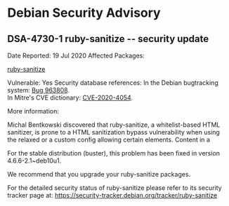 
Debian Security Advisory
========================


DSA-4730-1 ruby-sanitize -- security update
-------------------------------------------



Date Reported:
19 Jul 2020
Affected Packages:

[ruby-sanitize](https://packages.debian.org/src:ruby-sanitize)

Vulnerable:
Yes
Security database references:
In the Debian bugtracking system: [Bug 963808](https://bugs.debian.org/cgi-bin/bugreport.cgi?bug=963808).  
In Mitre's CVE dictionary: [CVE-2020-4054](https://security-tracker.debian.org/tracker/CVE-2020-4054).  

More information:

Michal Bentkowski discovered that ruby-sanitize, a whitelist-based HTML
sanitizer, is prone to a HTML sanitization bypass vulnerability when
using the relaxed or a custom config allowing certain elements.
Content in a <math> or <svg> element may not be sanitized correctly even
if math and svg are not in the allowlist.


For the stable distribution (buster), this problem has been fixed in
version 4.6.6-2.1~deb10u1.


We recommend that you upgrade your ruby-sanitize packages.


For the detailed security status of ruby-sanitize please refer to its
security tracker page at:
<https://security-tracker.debian.org/tracker/ruby-sanitize>





